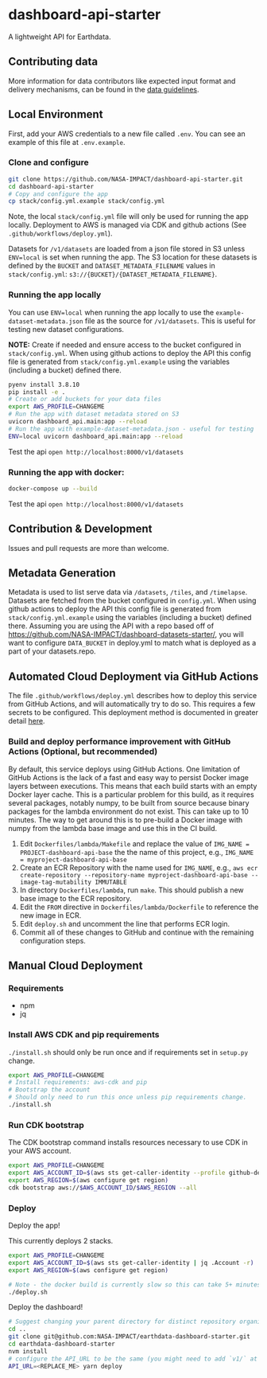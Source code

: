 # dashboard-api-starter

A lightweight API for Earthdata.

## Contributing data
More information for data contributors like expected input format and delivery mechanisms, can be found in the [data guidelines](guidelines/README.md).

## Local Environment

First, add your AWS credentials to a new file called `.env`. You can see an example of this file at `.env.example`.

### Clone and configure

```bash
git clone https://github.com/NASA-IMPACT/dashboard-api-starter.git
cd dashboard-api-starter
# Copy and configure the app
cp stack/config.yml.example stack/config.yml
```

Note, the local `stack/config.yml` file will only be used for running the app locally. Deployment to AWS is managed via CDK and github actions (See `.github/workflows/deploy.yml`).

Datasets for `/v1/datasets` are loaded from a json file stored in S3 unless `ENV=local` is set when running the app. The S3 location for these datasets is defined by the `BUCKET` and `DATASET_METADATA_FILENAME` values in `stack/config.yml`: `s3://{BUCKET}/{DATASET_METADATA_FILENAME}`.

### Running the app locally

You can use `ENV=local` when running the app locally to use the `example-dataset-metadata.json` file as the source for `/v1/datasets`. This is useful for testing new dataset configurations.

**NOTE:** Create if needed and ensure access to the bucket configured in `stack/config.yml`. When using github actions to deploy the API this config file is generated from `stack/config.yml.example` using the variables (including a bucket) defined there.

```bash
pyenv install 3.8.10
pip install -e .
# Create or add buckets for your data files
export AWS_PROFILE=CHANGEME
# Run the app with dataset metadata stored on S3
uvicorn dashboard_api.main:app --reload
# Run the app with example-dataset-metadata.json - useful for testing
ENV=local uvicorn dashboard_api.main:app --reload
```

Test the api `open http://localhost:8000/v1/datasets`

### Running the app with docker:

```bash
docker-compose up --build
```

Test the api `open http://localhost:8000/v1/datasets`

## Contribution & Development

Issues and pull requests are more than welcome.

## Metadata Generation

Metadata is used to list serve data via `/datasets`, `/tiles`, and `/timelapse`. Datasets are fetched from the bucket configured in `config.yml`. When using github actions to deploy the API this config file is generated from `stack/config.yml.example` using the variables (including a bucket) defined there. Assuming you are using the API with a repo based off of https://github.com/NASA-IMPACT/dashboard-datasets-starter/, you will want to configure `DATA_BUCKET` in deploy.yml to match what is deployed as a part of your datasets.repo.

## Automated Cloud Deployment via GitHub Actions

The file `.github/workflows/deploy.yml` describes how to deploy this service from GitHub Actions, and will
automatically try to do so. This requires a few secrets to be configured.  This deployment method is documented
in greater detail [here](https://github.com/NASA-IMPACT/earthdata-dashboard-starter/wiki/Create-Your-Own-Dashboard).

### Build and deploy performance improvement with GitHub Actions (Optional, but recommended)

By default, this service deploys using GitHub Actions. One limitation of GitHub Actions is the lack of a fast
and easy way to persist Docker image layers between executions. This means that each build starts with an empty
Docker layer cache. This is a particular problem for this build, as it requires several packages, notably numpy,
to be built from source because binary packages for the lambda environment do not exist. This can take up to
10 minutes. The way to get around this is to pre-build a Docker image with numpy from the lambda base image and use
this in the CI build.

1. Edit `Dockerfiles/lambda/Makefile` and replace the value of `IMG_NAME = PROJECT-dashboard-api-base` the the name of this project, e.g., `IMG_NAME = myproject-dashboard-api-base`
2. Create an ECR Repository with the name used for `IMG_NAME`, e.g., `aws ecr create-repository --repository-name myproject-dashboard-api-base --image-tag-mutability IMMUTABLE`
3. In directory `Dockerfiles/lambda`, run `make`. This should publish a new base image to the ECR repository.
4. Edit the `FROM` directive in `Dockerfiles/lambda/Dockerfile` to reference the new image in ECR.
5. Edit `deploy.sh` and uncomment the line that performs ECR login.
6. Commit all of these changes to GitHub and continue with the remaining configuration steps.

## Manual Cloud Deployment

### Requirements

* npm
* jq

### Install AWS CDK and pip requirements

`./install.sh` should only be run once and if requirements set in `setup.py` change.

```bash
export AWS_PROFILE=CHANGEME
# Install requirements: aws-cdk and pip
# Bootstrap the account
# Should only need to run this once unless pip requirements change.
./install.sh
```

### Run CDK bootstrap

The CDK bootstrap command installs resources necessary to use CDK in your AWS account.

```bash
export AWS_PROFILE=CHANGEME
export AWS_ACCOUNT_ID=$(aws sts get-caller-identity --profile github-deploy | jq .Account -r)
export AWS_REGION=$(aws configure get region)
cdk bootstrap aws://$AWS_ACCOUNT_ID/$AWS_REGION --all
```

### Deploy

Deploy the app!

This currently deploys 2 stacks.

```bash
export AWS_PROFILE=CHANGEME
export AWS_ACCOUNT_ID=$(aws sts get-caller-identity | jq .Account -r)
export AWS_REGION=$(aws configure get region)

# Note - the docker build is currently slow so this can take 5+ minutes to run
./deploy.sh
```

Deploy the dashboard!

```bash
# Suggest changing your parent directory for distinct repository organization
cd ..
git clone git@github.com:NASA-IMPACT/earthdata-dashboard-starter.git
cd earthdata-dashboard-starter
nvm install
# configure the API_URL to be the same (you might need to add `v1/` at the end) as returned from `./deploy.sh`
API_URL=<REPLACE_ME> yarn deploy
```
